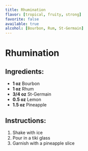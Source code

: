 ```yaml
---
title: Rhumination
flavor: [tropical, fruity, strong]
favorite: false
available: true
alcohol: [Bourbon, Rum, St-Germain]
---
```

# Rhumination

## Ingredients:
- **1 oz** Bourbon
- **1 oz** Rhum
- **3/4 oz** St-Germain
- **0.5 oz** Lemon
- **1.5 oz** Pineapple

## Instructions:
1. Shake with ice
2. Pour in a tiki glass
3. Garnish with a pineapple slice



